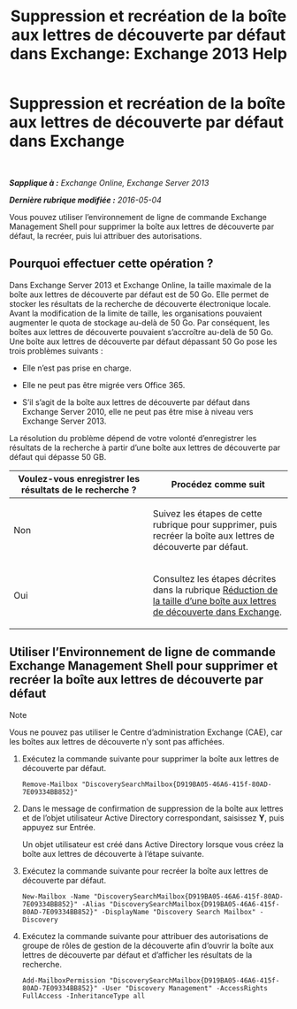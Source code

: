 ﻿---
title: 'Suppression et recréation de la boîte aux lettres de découverte par défaut dans Exchange: Exchange 2013 Help'
TOCTitle: Suppression et recréation de la boîte aux lettres de découverte par défaut dans Exchange
ms:assetid: 4bde0b00-bdf7-44b4-ba64-aa062bc10ca2
ms:mtpsurl: https://technet.microsoft.com/fr-fr/library/Dn750894(v=EXCHG.150)
ms:contentKeyID: 62371333
ms.date: 04/24/2018
mtps_version: v=EXCHG.150
ms.translationtype: HT
---

# Suppression et recréation de la boîte aux lettres de découverte par défaut dans Exchange

 

_**Sapplique à :** Exchange Online, Exchange Server 2013_

_**Dernière rubrique modifiée :** 2016-05-04_

Vous pouvez utiliser l’environnement de ligne de commande Exchange Management Shell pour supprimer la boîte aux lettres de découverte par défaut, la recréer, puis lui attribuer des autorisations.

## Pourquoi effectuer cette opération ?

Dans Exchange Server 2013 et Exchange Online, la taille maximale de la boîte aux lettres de découverte par défaut est de 50 Go. Elle permet de stocker les résultats de la recherche de découverte électronique locale. Avant la modification de la limite de taille, les organisations pouvaient augmenter le quota de stockage au-delà de 50 Go. Par conséquent, les boîtes aux lettres de découverte pouvaient s’accroître au-delà de 50 Go. Une boîte aux lettres de découverte par défaut dépassant 50 Go pose les trois problèmes suivants :

  - Elle n’est pas prise en charge.

  - Elle ne peut pas être migrée vers Office 365.

  - S’il s’agit de la boîte aux lettres de découverte par défaut dans Exchange Server 2010, elle ne peut pas être mise à niveau vers Exchange Server 2013.

La résolution du problème dépend de votre volonté d’enregistrer les résultats de la recherche à partir d’une boîte aux lettres de découverte par défaut qui dépasse 50 GB.


<table>
<colgroup>
<col style="width: 50%" />
<col style="width: 50%" />
</colgroup>
<thead>
<tr class="header">
<th>Voulez-vous enregistrer les résultats de le recherche ?</th>
<th>Procédez comme suit</th>
</tr>
</thead>
<tbody>
<tr class="odd">
<td><p>Non</p></td>
<td><p>Suivez les étapes de cette rubrique pour supprimer, puis recréer la boîte aux lettres de découverte par défaut.</p></td>
</tr>
<tr class="even">
<td><p>Oui</p></td>
<td><p>Consultez les étapes décrites dans la rubrique <a href="reduce-the-size-of-a-discovery-mailbox-in-exchange-exchange-2013-help.md">Réduction de la taille d’une boîte aux lettres de découverte dans Exchange</a>.</p></td>
</tr>
</tbody>
</table>


## Utiliser l’Environnement de ligne de commande Exchange Management Shell pour supprimer et recréer la boîte aux lettres de découverte par défaut

> [!NOTE]
> Vous ne pouvez pas utiliser le Centre d’administration Exchange (CAE), car les boîtes aux lettres de découverte n’y sont pas affichées.


1.  Exécutez la commande suivante pour supprimer la boîte aux lettres de découverte par défaut.
    
        Remove-Mailbox "DiscoverySearchMailbox{D919BA05-46A6-415f-80AD-7E09334BB852}"

2.  Dans le message de confirmation de suppression de la boîte aux lettres et de l’objet utilisateur Active Directory correspondant, saisissez **Y**, puis appuyez sur Entrée.
    
    Un objet utilisateur est créé dans Active Directory lorsque vous créez la boîte aux lettres de découverte à l’étape suivante.

3.  Exécutez la commande suivante pour recréer la boîte aux lettres de découverte par défaut.
    
        New-Mailbox -Name "DiscoverySearchMailbox{D919BA05-46A6-415f-80AD-7E09334BB852}" -Alias "DiscoverySearchMailbox{D919BA05-46A6-415f-80AD-7E09334BB852}" -DisplayName "Discovery Search Mailbox" -Discovery

4.  Exécutez la commande suivante pour attribuer des autorisations de groupe de rôles de gestion de la découverte afin d’ouvrir la boîte aux lettres de découverte par défaut et d’afficher les résultats de la recherche.
    
        Add-MailboxPermission "DiscoverySearchMailbox{D919BA05-46A6-415f-80AD-7E09334BB852}" -User "Discovery Management" -AccessRights FullAccess -InheritanceType all

